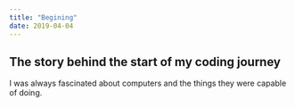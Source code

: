 ```yaml
---
title: "Begining"
date: 2019-04-04
---
```


## The story behind the start of my coding journey

I was always fascinated about computers and the things they were capable of doing.
